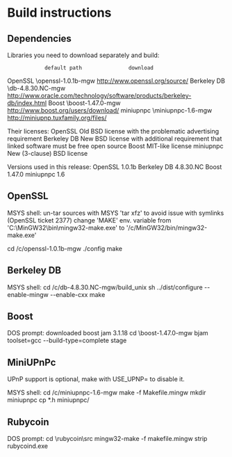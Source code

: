 Build instructions
===================

Dependencies
------------
Libraries you need to download separately and build:

                default path               download
OpenSSL         \openssl-1.0.1b-mgw        http://www.openssl.org/source/
Berkeley DB     \db-4.8.30.NC-mgw          http://www.oracle.com/technology/software/products/berkeley-db/index.html
Boost           \boost-1.47.0-mgw          http://www.boost.org/users/download/
miniupnpc       \miniupnpc-1.6-mgw         http://miniupnp.tuxfamily.org/files/

Their licenses:
OpenSSL        Old BSD license with the problematic advertising requirement
Berkeley DB    New BSD license with additional requirement that linked software must be free open source
Boost          MIT-like license
miniupnpc      New (3-clause) BSD license

Versions used in this release:
OpenSSL      1.0.1b
Berkeley DB  4.8.30.NC
Boost        1.47.0
miniupnpc    1.6


OpenSSL
-------
MSYS shell:
un-tar sources with MSYS 'tar xfz' to avoid issue with symlinks (OpenSSL ticket 2377)
change 'MAKE' env. variable from 'C:\MinGW32\bin\mingw32-make.exe' to '/c/MinGW32/bin/mingw32-make.exe'

cd /c/openssl-1.0.1b-mgw
./config
make

Berkeley DB
-----------
MSYS shell:
cd /c/db-4.8.30.NC-mgw/build_unix
sh ../dist/configure --enable-mingw --enable-cxx
make

Boost
-----
DOS prompt:
downloaded boost jam 3.1.18
cd \boost-1.47.0-mgw
bjam toolset=gcc --build-type=complete stage

MiniUPnPc
---------
UPnP support is optional, make with USE_UPNP= to disable it.

MSYS shell:
cd /c/miniupnpc-1.6-mgw
make -f Makefile.mingw
mkdir miniupnpc
cp *.h miniupnpc/

Rubycoin
-------
DOS prompt:
cd \rubycoin\src
mingw32-make -f makefile.mingw
strip rubycoind.exe
